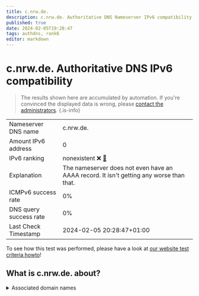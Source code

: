 ```yaml
---
title: c.nrw.de.
description: c.nrw.de. Authoritative DNS Nameserver IPv6 compatibility
published: true
date: 2024-02-05T19:28:47
tags: authdns, rank6
editor: markdown
---
```


# c.nrw.de. Authoritative DNS IPv6 compatibility

> The results shown here are accumulated by automation. If you're convinced the displayed data is wrong, please [contact the administrators](/howto/chat). 
{.is-info}




|   |   |
| - | - |
| Nameserver DNS name | c.nrw.de.
| Amount IPv6 address | 0
| IPv6 ranking | nonexistent :x: [🔗](/howto/ranking) |
| Explanation | The nameserver does not even have an AAAA record. It isn't getting any worse than that. |
| ICMPv6 success rate | 0%|
| DNS query success rate | 0% |
| Last Check Timestamp | 2024-02-05 20:28:47+01:00 |

To see how this test was performed, please have a look at [our website test criteria howto](/howto/testcriteria/authdns)!


## What is c.nrw.de. about?






<details>
<summary>Associated domain names</summary>

www.land.nrw

</details>
